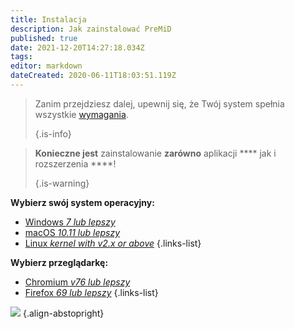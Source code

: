 ```yaml
---
title: Instalacja
description: Jak zainstalować PreMiD
published: true
date: 2021-12-20T14:27:18.034Z
tags:
editor: markdown
dateCreated: 2020-06-11T18:03:51.119Z
---
```


> Zanim przejdziesz dalej, upewnij się, że Twój system spełnia wszystkie [wymagania](/install/requirements).
>
> {.is-info}

> **Konieczne jest** zainstalowanie **zarówno** aplikacji **** jak i rozszerzenia ****!
>
> {.is-warning}

**Wybierz swój system operacyjny:**
- [Windows *7 lub lepszy*](/install/windows)
- [macOS *10.11 lub lepszy*](/install/macos)
- [Linux *kernel with v2.x or above*](/install/linux)
{.links-list}

**Wybierz przeglądarkę:**
- [Chromium *v76 lub lepszy*](/install/chromium)
- [Firefox *69 lub lepszy*](/install/firefox)
{.links-list}

![](https://a.icons8.com/ajlQdsfa/FZhYWV/svg.svg) {.align-abstopright}
